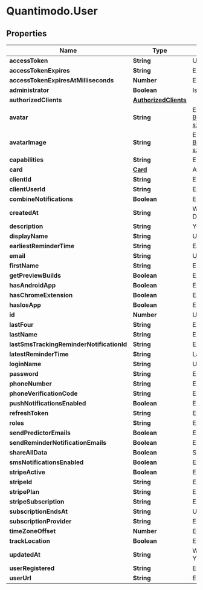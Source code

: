 # Quantimodo.User

## Properties
Name | Type | Description | Notes
------------ | ------------- | ------------- | -------------
**accessToken** | **String** | User access token | 
**accessTokenExpires** | **String** | Ex: 2018-08-08 02:41:19 | [optional] 
**accessTokenExpiresAtMilliseconds** | **Number** | Ex: 1533696079000 | [optional] 
**administrator** | **Boolean** | Is user administrator | 
**authorizedClients** | [**AuthorizedClients**](AuthorizedClients.md) |  | [optional] 
**avatar** | **String** | Ex: https://lh6.googleusercontent.com/-BHr4hyUWqZU/AAAAAAAAAAI/AAAAAAAIG28/2Lv0en738II/photo.jpg?sz&#x3D;50 | [optional] 
**avatarImage** | **String** | Ex: https://lh6.googleusercontent.com/-BHr4hyUWqZU/AAAAAAAAAAI/AAAAAAAIG28/2Lv0en738II/photo.jpg?sz&#x3D;50 | [optional] 
**capabilities** | **String** | Ex: a:1:{s:13:\&quot;administrator\&quot;;b:1;} | [optional] 
**card** | [**Card**](Card.md) | Avatar and info | [optional] 
**clientId** | **String** | Ex: quantimodo | [optional] 
**clientUserId** | **String** | Ex: 118444693184829555362 | [optional] 
**combineNotifications** | **Boolean** | Ex: 1 | [optional] 
**createdAt** | **String** | When the record was first created. Use UTC ISO 8601 YYYY-MM-DDThh:mm:ss datetime format | [optional] 
**description** | **String** | Your bio will be displayed on your published studies | [optional] 
**displayName** | **String** | User display name | 
**earliestReminderTime** | **String** | Earliest time user should get notifications. Ex: 05:00:00 | [optional] 
**email** | **String** | User email | 
**firstName** | **String** | Ex: Mike | [optional] 
**getPreviewBuilds** | **Boolean** | Ex: false | [optional] 
**hasAndroidApp** | **Boolean** | Ex: false | [optional] 
**hasChromeExtension** | **Boolean** | Ex: false | [optional] 
**hasIosApp** | **Boolean** | Ex: false | [optional] 
**id** | **Number** | User id | 
**lastFour** | **String** | Ex: 2009 | [optional] 
**lastName** | **String** | Ex: Sinn | [optional] 
**lastSmsTrackingReminderNotificationId** | **String** | Ex: 1 | [optional] 
**latestReminderTime** | **String** | Latest time user should get notifications. Ex: 23:00:00 | [optional] 
**loginName** | **String** | User login name | 
**password** | **String** | Ex: PASSWORD | [optional] 
**phoneNumber** | **String** | Ex: 618-391-0002 | [optional] 
**phoneVerificationCode** | **String** | Ex: 1234 | [optional] 
**pushNotificationsEnabled** | **Boolean** | Ex: 1 | [optional] 
**refreshToken** | **String** | Ex: 6e99b113d85586de1f92468433f2df1e666647cb | [optional] 
**roles** | **String** | Ex: [\&quot;admin\&quot;] | [optional] 
**sendPredictorEmails** | **Boolean** | Ex: 1 | [optional] 
**sendReminderNotificationEmails** | **Boolean** | Ex: 1 | [optional] 
**shareAllData** | **Boolean** | Share all studies, charts, and measurement data with all other users | [optional] 
**smsNotificationsEnabled** | **Boolean** | Ex: false | [optional] 
**stripeActive** | **Boolean** | Ex: 1 | [optional] 
**stripeId** | **String** | Ex: cus_A8CEmcvl8jwLhV | [optional] 
**stripePlan** | **String** | Ex: monthly7 | [optional] 
**stripeSubscription** | **String** | Ex: sub_ANTx3nOE7nzjQf | [optional] 
**subscriptionEndsAt** | **String** | UTC ISO 8601 YYYY-MM-DDThh:mm:ss | [optional] 
**subscriptionProvider** | **String** | Ex: google | [optional] 
**timeZoneOffset** | **Number** | Ex: 300 | [optional] 
**trackLocation** | **Boolean** | Ex: 1 | [optional] 
**updatedAt** | **String** | When the record in the database was last updated. Use UTC ISO 8601 YYYY-MM-DDThh:mm:ss datetime format | [optional] 
**userRegistered** | **String** | Ex: 2013-12-03 15:25:13 UTC ISO 8601 YYYY-MM-DDThh:mm:ss | [optional] 
**userUrl** | **String** | Ex: https://plus.google.com/+MikeSinn | [optional] 


